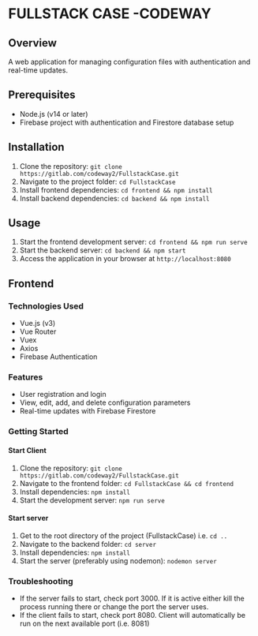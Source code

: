 # FULLSTACK CASE -CODEWAY

## Overview

A web application for managing configuration files with authentication and real-time updates.

## Prerequisites

- Node.js (v14 or later)
- Firebase project with authentication and Firestore database setup

## Installation

1. Clone the repository: `git clone https://gitlab.com/codeway2/FullstackCase.git`
2. Navigate to the project folder: `cd FullstackCase`
3. Install frontend dependencies: `cd frontend && npm install`
4. Install backend dependencies: `cd backend && npm install`

## Usage

1. Start the frontend development server: `cd frontend && npm run serve`
2. Start the backend server: `cd backend && npm start`
3. Access the application in your browser at `http://localhost:8080`

## Frontend

### Technologies Used

- Vue.js (v3)
- Vue Router
- Vuex
- Axios
- Firebase Authentication

### Features

- User registration and login
- View, edit, add, and delete configuration parameters
- Real-time updates with Firebase Firestore

### Getting Started
#### Start Client
1. Clone the repository: `git clone https://gitlab.com/codeway2/FullstackCase.git`
2. Navigate to the frontend folder: `cd FullstackCase && cd frontend`
3. Install dependencies: `npm install`
4. Start the development server: `npm run serve`
#### Start server
1. Get to the root directory of the project (FullstackCase) i.e. `cd ..`
2. Navigate to the backend folder: `cd server`
3. Install dependencies: `npm install`
4. Start the server (preferably using nodemon): `nodemon server`

### Troubleshooting
- If the server fails to start, check port 3000. If it is active either kill the process running there or change the port the server uses.
- If the client fails to start, check port 8080. Client will automatically be run on the next available port (i.e. 8081)
